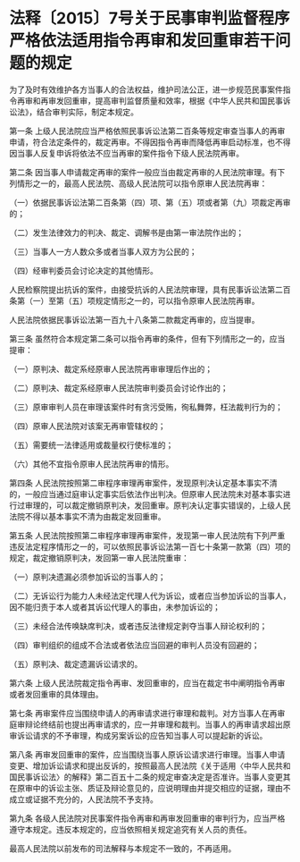 # 法释〔2015〕7号关于民事审判监督程序严格依法适用指令再审和发回重审若干问题的规定

<!-- INFO END -->

为了及时有效维护各方当事人的合法权益，维护司法公正，进一步规范民事案件指令再审和再审发回重审，提高审判监督质量和效率，根据《中华人民共和国民事诉讼法》，结合审判实际，制定本规定。

第一条 上级人民法院应当严格依照民事诉讼法第二百条等规定审查当事人的再审申请，符合法定条件的，裁定再审。不得因指令再审而降低再审启动标准，也不得因当事人反复申诉将依法不应当再审的案件指令下级人民法院再审。

第二条 因当事人申请裁定再审的案件一般应当由裁定再审的人民法院审理。有下列情形之一的，最高人民法院、高级人民法院可以指令原审人民法院再审：

（一）依据民事诉讼法第二百条第（四）项、第（五）项或者第（九）项裁定再审的；

（二）发生法律效力的判决、裁定、调解书是由第一审法院作出的；

（三）当事人一方人数众多或者当事人双方为公民的；

（四）经审判委员会讨论决定的其他情形。

人民检察院提出抗诉的案件，由接受抗诉的人民法院审理，具有民事诉讼法第二百条第（一）至第（五）项规定情形之一的，可以指令原审人民法院再审。

人民法院依据民事诉讼法第一百九十八条第二款裁定再审的，应当提审。

第三条 虽然符合本规定第二条可以指令再审的条件，但有下列情形之一的，应当提审：

（一）原判决、裁定系经原审人民法院再审审理后作出的；

（二）原判决、裁定系经原审人民法院审判委员会讨论作出的；

（三）原审审判人员在审理该案件时有贪污受贿，徇私舞弊，枉法裁判行为的；

（四）原审人民法院对该案无再审管辖权的；

（五）需要统一法律适用或裁量权行使标准的；

（六）其他不宜指令原审人民法院再审的情形。

第四条 人民法院按照第二审程序审理再审案件，发现原判决认定基本事实不清的，一般应当通过庭审认定事实后依法作出判决。但原审人民法院未对基本事实进行过审理的，可以裁定撤销原判决，发回重审。原判决认定事实错误的，上级人民法院不得以基本事实不清为由裁定发回重审。

第五条 人民法院按照第二审程序审理再审案件，发现第一审人民法院有下列严重违反法定程序情形之一的，可以依照民事诉讼法第一百七十条第一款第（四）项的规定，裁定撤销原判决，发回第一审人民法院重审：

（一）原判决遗漏必须参加诉讼的当事人的；

（二）无诉讼行为能力人未经法定代理人代为诉讼，或者应当参加诉讼的当事人，因不能归责于本人或者其诉讼代理人的事由，未参加诉讼的；

（三）未经合法传唤缺席判决，或者违反法律规定剥夺当事人辩论权利的；

（四）审判组织的组成不合法或者依法应当回避的审判人员没有回避的；

（五）原判决、裁定遗漏诉讼请求的。

第六条 上级人民法院裁定指令再审、发回重审的，应当在裁定书中阐明指令再审或者发回重审的具体理由。

第七条 再审案件应当围绕申请人的再审请求进行审理和裁判。对方当事人在再审庭审辩论终结前也提出再审请求的，应一并审理和裁判。当事人的再审请求超出原审诉讼请求的不予审理，构成另案诉讼的应告知当事人可以提起新的诉讼。

第八条 再审发回重审的案件，应当围绕当事人原诉讼请求进行审理。当事人申请变更、增加诉讼请求和提出反诉的，按照最高人民法院《关于适用〈中华人民共和国民事诉讼法〉的解释》第二百五十二条的规定审查决定是否准许。当事人变更其在原审中的诉讼主张、质证及辩论意见的，应说明理由并提交相应的证据，理由不成立或证据不充分的，人民法院不予支持。

第九条 各级人民法院对民事案件指令再审和再审发回重审的审判行为，应当严格遵守本规定。违反本规定的，应当依照相关规定追究有关人员的责任。

最高人民法院以前发布的司法解释与本规定不一致的，不再适用。